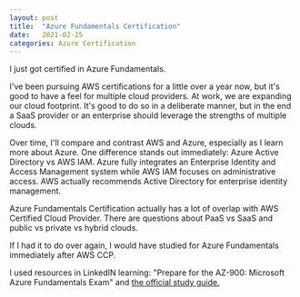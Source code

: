 ```yaml
---
layout: post
title:  "Azure Fundamentals Certification"
date:   2021-02-25
categories: Azure Certification
---
```


I just got certified in Azure Fundamentals.

I've been pursuing AWS certifications for a little over a year now, but it's
good to have a feel for multiple cloud providers. At work, we are expanding our 
cloud footprint. It's good to do so in a deliberate manner, but in the end 
a SaaS provider or an enterprise should leverage the strengths of multiple 
clouds.

Over time, I'll compare and contrast AWS and Azure, especially as I
learn more about Azure. One difference stands out immediately: Azure 
Active Directory vs AWS IAM. Azure fully integrates an Enterprise Identity and
Access Management system while AWS IAM focuses on administrative access. AWS 
actually recommends Active Directory for enterprise identity management.

Azure Fundamentals Certification actually has a lot of overlap with AWS 
Certified Cloud Provider. There are questions about PaaS vs SaaS and public
vs private vs hybrid clouds. 

If I had it to do over again, I would have studied for Azure 
Fundamentals immediately after AWS CCP.

I used resources in LinkedIN learning: 
"Prepare for the AZ-900: Microsoft Azure Fundamentals Exam" and [the 
official study guide.](https://www.amazon.com/dp/B08F5XLC3D?ref_=cm_sw_r_kb_dp_59H8XFMH32T7ZAXGE2ZN&tag=kpembed-20&linkCode=kpe)



